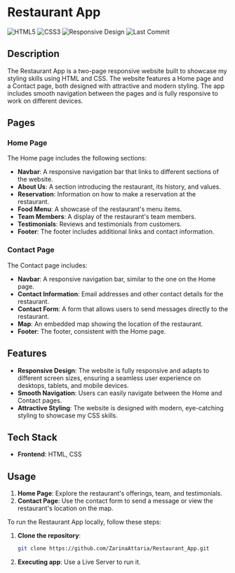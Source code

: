 # Restaurant App

![HTML5](https://img.shields.io/badge/HTML5-%23E34F26.svg?style=flat&logo=html5&logoColor=white)
![CSS3](https://img.shields.io/badge/CSS3-%231572B6.svg?style=flat&logo=css3&logoColor=white)
![Responsive Design](https://img.shields.io/badge/Responsive-Yes-green)
![Last Commit](https://img.shields.io/github/last-commit/ZarinaAttaria/Restaurant_App)

## Description

The Restaurant App is a two-page responsive website built to showcase my styling skills using HTML and CSS. The website features a Home page and a Contact page, both designed with attractive and modern styling. The app includes smooth navigation between the pages and is fully responsive to work on different devices.

## Pages

### Home Page

The Home page includes the following sections:

- **Navbar**: A responsive navigation bar that links to different sections of the website.
- **About Us**: A section introducing the restaurant, its history, and values.
- **Reservation**: Information on how to make a reservation at the restaurant.
- **Food Menu**: A showcase of the restaurant's menu items.
- **Team Members**: A display of the restaurant's team members.
- **Testimonials**: Reviews and testimonials from customers.
- **Footer**: The footer includes additional links and contact information.

### Contact Page

The Contact page includes:

- **Navbar**: A responsive navigation bar, similar to the one on the Home page.
- **Contact Information**: Email addresses and other contact details for the restaurant.
- **Contact Form**: A form that allows users to send messages directly to the restaurant.
- **Map**: An embedded map showing the location of the restaurant.
- **Footer**: The footer, consistent with the Home page.

## Features

- **Responsive Design**: The website is fully responsive and adapts to different screen sizes, ensuring a seamless user experience on desktops, tablets, and mobile devices.
- **Smooth Navigation**: Users can easily navigate between the Home and Contact pages.
- **Attractive Styling**: The website is designed with modern, eye-catching styling to showcase my CSS skills.

## Tech Stack

- **Frontend**: HTML, CSS

## Usage

1. **Home Page**: Explore the restaurant's offerings, team, and testimonials.
2. **Contact Page**: Use the contact form to send a message or view the restaurant's location on the map.

To run the Restaurant App locally, follow these steps:

1. **Clone the repository**:
   ```bash
   git clone https://github.com/ZarinaAttaria/Restaurant_App.git
   ```
2. **Executing app**:
   Use a Live Server to run it.
